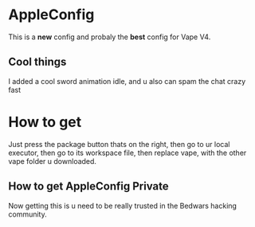 # AppleConfig
This is a **new** config and probaly the **best** config for Vape V4.
## Cool things
I added a cool sword animation idle, and u also can spam the chat crazy fast
# How to get
Just press the package button thats on the right, then go to ur local executor, then go to its workspace file, then replace vape, with the other vape folder u downloaded.
## How to get AppleConfig Private
Now getting this is u need to be really trusted in the Bedwars hacking community.
